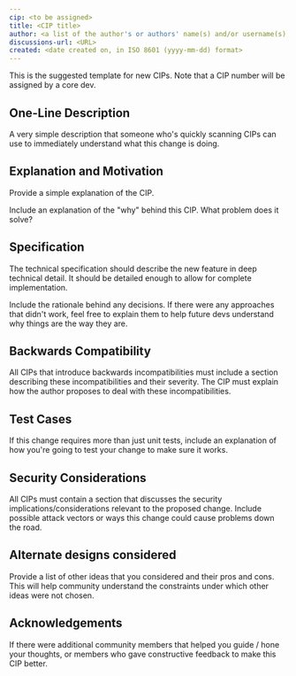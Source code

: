```yaml
---
cip: <to be assigned>
title: <CIP title>
author: <a list of the author's or authors' name(s) and/or username(s), or name(s) and email(s), e.g. (use with the parentheses or triangular brackets): FirstName LastName (@GitHubUsername), FirstName LastName <foo@bar.com>, FirstName (@GitHubUsername) and GitHubUsername (@GitHubUsername)>
discussions-url: <URL>
created: <date created on, in ISO 8601 (yyyy-mm-dd) format>
---
```


This is the suggested template for new CIPs. Note that a CIP number will be assigned by a core dev.

## One-Line Description

A very simple description that someone who's quickly scanning CIPs can use to
immediately understand what this change is doing.

## Explanation and Motivation
Provide a simple explanation of the CIP.

Include an explanation of the "why" behind this CIP. What problem does it solve?

## Specification
The technical specification should describe the new feature in deep technical detail. It should be detailed enough to allow for complete implementation.
  
Include the rationale behind any decisions. If there were any approaches that didn't work, feel free to explain them to help future devs understand why things are the way they are.

## Backwards Compatibility
All CIPs that introduce backwards incompatibilities must include a section describing these incompatibilities and their severity. The CIP must explain how the author proposes to deal with these incompatibilities.

## Test Cases
If this change requires more than just unit tests, include an explanation of how you're going to test your change to make sure it works.

## Security Considerations
All CIPs must contain a section that discusses the security
implications/considerations relevant to the proposed change. Include
possible attack vectors or ways this change could cause problems
down the road.

## Alternate designs considered
Provide a list of other ideas that you considered and their pros and cons.
This will help community understand the constraints under which other ideas were
not chosen.

## Acknowledgements
If there were additional community members that helped you guide / hone your
thoughts, or members who gave constructive feedback to make this CIP better.
